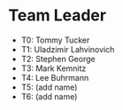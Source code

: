 # Team Leader

* T0: Tommy Tucker
* T1: Uladzimir Lahvinovich
* T2: Stephen George
* T3: Mark Kemnitz
* T4: Lee Buhrmann
* T5: (add name)
* T6: (add name)
